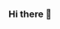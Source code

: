 ### Hi there 👋

<!--
**SkiloZZ/SkiloZZ** is a ✨ _special_ ✨ repository because its `README.md` (this file) appears on your GitHub profile.

Here are some ideas to get you started:

- 🔭 I’m currently working on Mirage project
- 🌱 I’m currently learning to use Mysql
- 📫 How to reach me: on discord SkiloZ#0212
-->
